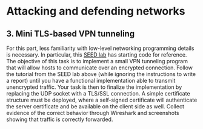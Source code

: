 # Attacking and defending networks

## 3. Mini TLS-based VPN tunneling

For this part, less familiarity with low-level networking programming details is necessary. In particular, this [SEED lab](https://seedsecuritylabs.org/Labs_16.04/Networking/VPN_Tunnel/) has starting code for reference.
The objective of this task is to implement a small VPN tunneling program that will allow hosts to communicate over an encrypted connection. Follow the tutorial from the SEED lab above (while ignoring the instructions to write a report) until you have a functional implementation able to transmit unencrypted traffic. Your task is then to finalize the implementation by replacing the UDP socket with a TLS/SSL connection. A simple certificate structure must be deployed, where a self-signed certificate will authenticate the server certificate and be available on the client side as well.
Collect evidence of the correct behavior through Wireshark and screenshots showing that traffic is correctly forwarded.
